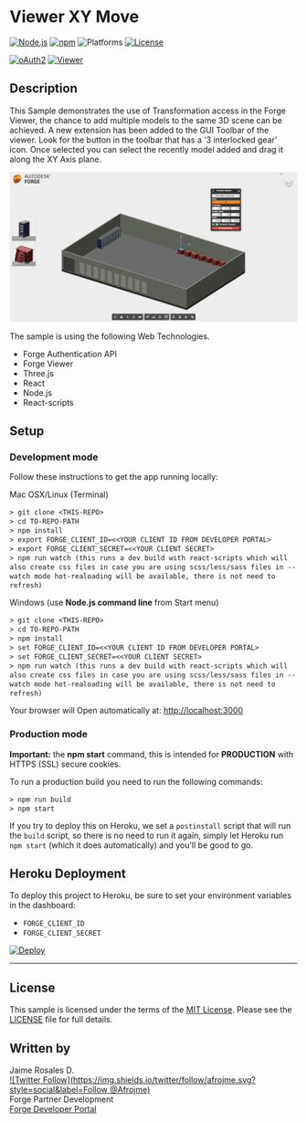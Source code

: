# Viewer XY Move

[![Node.js](https://img.shields.io/badge/Node.js-4.4.0-blue.svg)](https://nodejs.org/)
[![npm](https://img.shields.io/badge/npm-3.10.7-green.svg)](https://www.npmjs.com/)
![Platforms](https://img.shields.io/badge/platform-windows%20%7C%20osx%20%7C%20linux-lightgray.svg)
[![License](http://img.shields.io/:license-mit-blue.svg)](http://opensource.org/licenses/MIT)

[![oAuth2](https://img.shields.io/badge/oAuth2-v1-green.svg)](http://developer.autodesk.com/)
[![Viewer](https://img.shields.io/badge/Viewer-v2-green.svg)](http://developer.autodesk.com/) 

## Description

This Sample demonstrates the use of Transformation access in the Forge Viewer, the chance to add multiple models to the same 3D scene can be achieved. A new extension has been added to the GUI Toolbar of the viewer. Look for the button in the toolbar that has a ‘3 interlocked gear’ icon. Once selected you can select the recently model added and drag it along the XY Axis plane. 

![](public/images/viewer-move-preview.png) 

The sample is using the following Web Technologies.

- Forge Authentication API
- Forge Viewer
- Three.js
- React
- Node.js
- React-scripts

## Setup

### Development mode

Follow these instructions to get the app running locally:

Mac OSX/Linux (Terminal)
	
	> git clone <THIS-REPO>
	> cd TO-REPO-PATH	 
    > npm install
    > export FORGE_CLIENT_ID=<<YOUR CLIENT ID FROM DEVELOPER PORTAL>
    > export FORGE_CLIENT_SECRET=<<YOUR CLIENT SECRET>
    > npm run watch (this runs a dev build with react-scripts which will also create css files in case you are using scss/less/sass files in --watch mode hot-realoading will be available, there is not need to refresh)
   

Windows (use <b>Node.js command line</b> from Start menu)
	
	> git clone <THIS-REPO>
	> cd TO-REPO-PATH	
    > npm install
    > set FORGE_CLIENT_ID=<<YOUR CLIENT ID FROM DEVELOPER PORTAL>
    > set FORGE_CLIENT_SECRET=<<YOUR CLIENT SECRET>
    > npm run watch (this runs a dev build with react-scripts which will also create css files in case you are using scss/less/sass files in --watch mode hot-realoading will be available, there is not need to refresh)

Your browser will Open automatically at:
[http://localhost:3000](http://localhost:3000)

### Production mode

<b>Important:</b> the <b>npm start</b> command, this is intended for <b>PRODUCTION</b> with HTTPS (SSL) secure cookies.

To run a production build you need to run the following commands:

	> npm run build
    > npm start



If you try to deploy this on Heroku, we set a `postinstall` script that will run the `build` script, so there is no need to run it again, simply let Heroku run `npm start` (which it does automatically) and you'll be good to go.

## Heroku Deployment

To deploy this project to Heroku, be sure to set your environment variables in the dashboard:

- `FORGE_CLIENT_ID`
- `FORGE_CLIENT_SECRET`

[![Deploy](https://www.herokucdn.com/deploy/button.svg)](https://heroku.com/deploy)

--------

## License

This sample is licensed under the terms of the [MIT License](http://opensource.org/licenses/MIT).
Please see the [LICENSE](LICENSE) file for full details.


## Written by

Jaime Rosales D. <br /> 
[![Twitter Follow](https://img.shields.io/twitter/follow/afrojme.svg?style=social&label=Follow @Afrojme)](https://twitter.com/afrojme) <br />
Forge Partner Development <br />
<a href="http://developer.autodesk.com/">Forge Developer Portal</a> <br />

